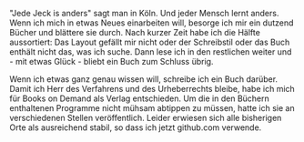 <!---
 - 👋 Hi, I’m @mechpb
- 👀 I’m interested in ...
- 🌱 I’m currently learning ...
- 💞️ I’m looking to collaborate on ...
- 📫 How to reach me ...
--->

"Jede Jeck is anders" sagt man in Köln. Und jeder Mensch lernt anders. Wenn ich mich in etwas Neues einarbeiten will, besorge ich mir ein dutzend Bücher und blättere sie durch. Nach kurzer Zeit habe ich die Hälfte aussortiert: Das Layout gefällt mir nicht oder der Schreibstil oder das Buch enthält nicht das, was ich suche. Dann lese ich in den restlichen weiter und - mit etwas Glück - bliebt ein Buch zum Schluss übrig.

Wenn ich etwas ganz genau wissen will, schreibe ich ein Buch darüber. Damit ich Herr des Verfahrens und des Urheberrechts bleibe, habe ich mich für Books on Demand als Verlag entschieden. Um die in den Büchern enthaltenen Programme nicht mühsam abtippen zu müssen, hatte ich sie an verschiedenen Stellen veröffentlich. Leider erwiesen sich alle bisherigen Orte als ausreichend stabil, so dass ich jetzt github.com verwende.

<!---
mechpb/mechpb is a ✨ special ✨ repository because its `README.md` (this file) appears on your GitHub profile.
You can click the Preview link to take a look at your changes.
--->
